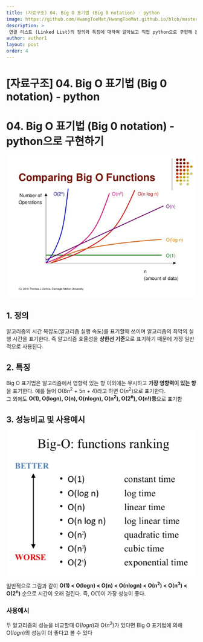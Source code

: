 ```yaml
---
title: (자료구조) 04. Big O 표기법 (Big 0 notation) - python
image: https://github.com/HwangToeMat/HwangToeMat.github.io/blob/master/Computer-Science/image/04.bigo/bigo.jpg?raw=true
description: >
 연결 리스트 (Linked List)의 정의와 특징에 대하여 알아보고 직접 python으로 구현해 본다.
author: author1
layout: post
order: 4
---
```


# [자료구조] 04. Big O 표기법 (Big 0 notation) - python

# 04. Big O 표기법 (Big 0 notation) - python으로 구현하기

<img src="https://github.com/HwangToeMat/HwangToeMat.github.io/blob/master/Computer-Science/image/04.bigo/bigo.jpg?raw=true" style="max-width:100%;margin-left: auto; margin-right: auto; display: block;">

## 1. 정의

 알고리즘의 시간 복잡도(알고리즘 실행 속도)를 표기할때 쓰이며 알고리즘의 최악의 실행 시간을 표기한다. 즉 알고리즘 효율성을 **상한선 기준**으로 표기하기 때문에 가장 일반적으로 사용된다.<br>

## 2. 특징

Big O 표기법은 알고리즘에서 영향력 있는 항 이외에는 무시하고 **가장 영향력이 있는 항**을 표기한다. 예를 들어 O(8$n^2$ + 5n + 4)라고 하면 O($n^2$)으로 표기한다.<br>
그 외에도 **O(1), O(logn), O(n), O(nlogn), O(n<sup>2</sup>), O(2<sup>n</sup>), O(n!)등**으로 표기함

## 3. 성능비교 및 사용예시

<img src="https://github.com/HwangToeMat/HwangToeMat.github.io/blob/master/Computer-Science/image/04.bigo/rank.png?raw=true" style="max-width:100%;margin-left: auto; margin-right: auto; display: block;">

일반적으로 그림과 같이 **O(1) < O(logn) < O(n) < O(nlogn) < O(n<sup>2</sup>) < O(n<sup>3</sup>) < O(2<sup>n</sup>)** 순으로 시간이 오래 걸린다. 즉, O(1)이 가장 성능이 좋다.

### 사용예시

두 알고리즘의 성능을 비교할때 O($log n$)과 O($n^2$)가 있다면 Big O 표기법에 의해 O($log n$)의 성능이 더 좋다고 볼 수 있다
